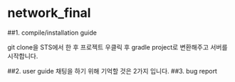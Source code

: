 # network_final

##1. compile/installation guide

git clone을 STS에서 한 후 프로젝트 우클릭 후 gradle project로 변환해주고 서버를 시작합니다.

##2. user guide
채팅을 하기 위해 기억할 것은 2가지 입니다. 
##3. bug report
